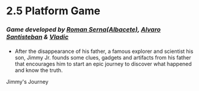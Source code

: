 # 2.5 Platform Game
### *Game developed by [Roman Serna(Albacete)](https://github.com/Raist3D), [Alvaro Santisteban](https://github.com/Montalx) & [Vladic](https://github.com/kalyer)*

####
- After the disappearance of his father, a famous explorer and scientist his son, Jimmy Jr. founds some clues, gadgets and artifacts from his father that encourages him to start an epic journey to discover what happened and know the truth. 

 Jimmy's Journey
